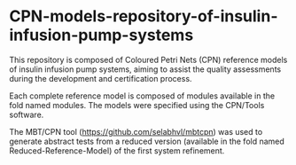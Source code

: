 # CPN-models-repository-of-insulin-infusion-pump-systems
This repository is composed of Coloured Petri Nets (CPN) reference models of insulin infusion pump systems, aiming to assist the quality assessments during the development and certification process. 

Each complete reference model is composed of modules available in the fold named modules. The models were specified using the CPN/Tools software.

The MBT/CPN tool (https://github.com/selabhvl/mbtcpn) was used to generate abstract tests from a reduced version (available in the fold named Reduced-Reference-Model) of the first system refinement.
